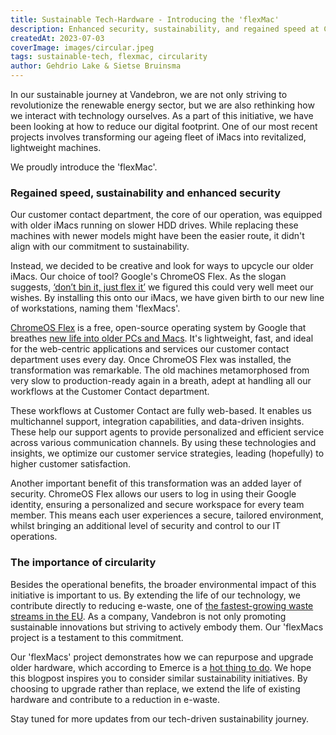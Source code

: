 ```yaml
---
title: Sustainable Tech-Hardware - Introducing the 'flexMac' 
description: Enhanced security, sustainability, and regained speed at Customer Contact revitalizing our old iMacs.
createdAt: 2023-07-03
coverImage: images/circular.jpeg
tags: sustainable-tech, flexmac, circularity
author: Gehdrio Lake & Sietse Bruinsma
---
```


In our sustainable journey at Vandebron, we are not only striving to revolutionize the renewable energy sector, but we are also rethinking how we interact with technology ourselves. As a part of this initiative, we have been looking at how to reduce our digital footprint. One of our most recent projects involves transforming our ageing fleet of iMacs into revitalized, lightweight machines. 

We proudly introduce the 'flexMac'.

### Regained speed, sustainability and enhanced security
Our customer contact department, the core of our operation, was equipped with older iMacs running on slower HDD drives. While replacing these machines with newer models might have been the easier route, it didn't align with our commitment to sustainability. 

Instead, we decided to be creative and look for ways to upcycle our older iMacs. Our choice of tool? Google's ChromeOS Flex. As the slogan suggests, [‘don’t bin it, just flex it’](https://www.linkedin.com/feed/update/urn:li:activity:7066377989831233536/) we figured this could very well meet our wishes. By installing this onto our iMacs, we have given birth to our new line of workstations, naming them 'flexMacs'.

[ChromeOS Flex](https://chromeenterprise.google/os/chromeosflex/) is a free, open-source operating system by Google that breathes [new life into older PCs and Macs](https://cloud.google.com/blog/products/chrome-enterprise/chromeos-flex-ready-to-scale-to-pcs-and-macs). It's lightweight, fast, and ideal for the web-centric applications and services our customer contact department uses every day. Once ChromeOS Flex was installed, the transformation was remarkable. The old machines metamorphosed from very slow to production-ready again in a breath, adept at handling all our workflows at the Customer Contact department.

These workflows at Customer Contact are fully web-based. It enables us multichannel support, integration capabilities, and data-driven insights. These help our support agents to provide personalized and efficient service across various communication channels. By using these technologies and insights, we optimize our customer service strategies, leading (hopefully) to higher customer satisfaction.

Another important benefit of this transformation was an added layer of security. ChromeOS Flex allows our users to log in using their Google identity, ensuring a personalized and secure workspace for every team member. This means each user experiences a secure, tailored environment, whilst bringing an additional level of security and control to our IT operations.

### The importance of circularity
Besides the operational benefits, the broader environmental impact of this initiative is important to us. By extending the life of our technology, we contribute directly to reducing e-waste, one of [the fastest-growing waste streams in the EU](https://www.europarl.europa.eu/news/en/headlines/society/20201208STO93325/e-waste-in-the-eu-facts-and-figures-infographic). As a company, Vandebron is not only promoting sustainable innovations but striving to actively embody them. Our 'flexMacs project is a testament to this commitment.

Our 'flexMacs' project demonstrates how we can repurpose and upgrade older hardware, which according to Emerce is a [hot thing to do](https://www.emerce.nl/achtergrond/circulaire-hardware-is-hot-dit-is-waarom). We hope this blogpost inspires you to consider similar sustainability initiatives. By choosing to upgrade rather than replace, we extend the life of existing hardware and contribute to a reduction in e-waste.

Stay tuned for more updates from our tech-driven sustainability journey.
